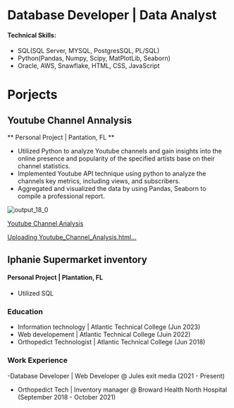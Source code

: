 # Database Developer | Data Analyst

#### Technical Skills: 
- SQL(SQL Server, MYSQL, PostgresSQL, PL/SQL)
- Python(Pandas, Numpy, Scipy, MatPlotLib, Seaborn)
- Oracle, AWS, Snawflake, HTML, CSS, JavaScript

# Porjects
## Youtube Channel Annalysis
** Personal Project | Pantation, FL **
- Utilized Python to analyze Youtube channels and gain insights into the online presence and popularity of the specified artists base on their channel statistics.
- Implemented Youtube API technique using python to analyze the channels key metrics,  including views, and subscribers.
- Aggregated and visualized the data by using Pandas, Seaborn to compile a professional report.
  
![output_18_0](https://github.com/JulesEnterprises/jules-portfolio/assets/149686001/66f45b15-e86e-4cb4-9d23-2dc10262098e)

[Youtube Channel Analysis](https://github.com/JulesEnterprises/Youtube_Channel_Analysis/blob/main/youtube_demo%20(3).ipynb)


[Uploading Youtube_Channel_Analysis.html…]()

## Iphanie Supermarket inventory
#### Personal Project | Plantation, FL
- Utilized SQL


### Education
- Information technology |  Atlantic Technical College (Jun 2023)
- Web developement | Atlantic Technical College (Juin 2022)
- Orthopedict Technologist | Atlantic Technical College (Jun 2018)

### Work Experience
-Database Developer | Web Developer @ Jules exit media (2021 - Present)
- Orthopedict Tech | Inventory manager @ Broward Health North Hospital (September 2018 - October 2021)

